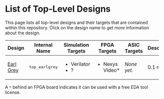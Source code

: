 # List of Top-Level Designs

This page lists all top-level designs and their targets that are contained within this repository.
Click on the design name to get more information about the design.

<table>
  <thead>
    <tr>
      <th>Design</th>
      <th>Internal Name</th>
      <th>Simulation Targets</th>
      <th>FPGA Targets</th>
      <th>ASIC Targets</th>
      <th>Description</th>
    </tr>
  </thead>
  <tr>
    <td><a href="/hw/top_earlgrey/doc/top_earlgrey.html">Earl Grey</a></td>
    <td><pre>top_earlgrey</pre></td>
    <td>
      <ul>
        <li>Verilator</li>
        <li>?</li>
      </ul>
    </td>
    <td>
      <ul>
        <li>Nexys Video*</li>
      </ul>
    </td>
    <td>
      <i>None yet.</i>
    </td>
    <td>
      0.1 release
    </td>
  </tr>
</table>

A `*` behind an FPGA board indicates it can be used with a free EDA tool license.
